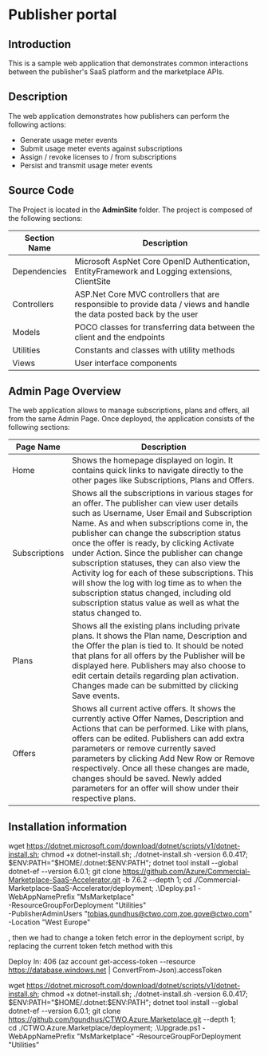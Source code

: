 # Publisher portal

## Introduction

This is a sample web application that demonstrates common interactions between the publisher's SaaS platform and the marketplace APIs.

## Description

The web application demonstrates how publishers can perform the following actions:

- Generate usage meter events
- Submit usage meter events against subscriptions
- Assign / revoke licenses to / from subscriptions
- Persist and transmit usage meter events

## Source Code

The Project is located in the **AdminSite** folder. The project is composed of the following sections:

| Section Name | Description |
| --- | --- |  
| Dependencies | Microsoft AspNet Core OpenID Authentication, EntityFramework and Logging extensions, ClientSite |
| Controllers | ASP.Net Core MVC controllers that are responsible to provide data  / views and handle the data posted back by the user |  
| Models | POCO classes for transferring data between the client and the endpoints |
| Utilities | Constants and classes with utility methods |
| Views | User interface components |

## Admin Page Overview

The web application allows to manage subscriptions, plans and offers, all from the same Admin Page. Once deployed, the application consists of the following sections:

| Page Name | Description |
| --- | --- |  
| Home | Shows the homepage displayed on login. It contains quick links to navigate directly to the other pages like Subscriptions, Plans and Offers. |
| Subscriptions | Shows all the subscriptions in various stages for an offer. The publisher can view user details such as Username, User Email and Subscription Name. As and when subscriptions come in, the publisher can change the subscription status once the offer is ready, by clicking Activate under Action. Since the publisher can change subscription statuses, they can also view the Activity log for each of these subscriptions. This will show the log with log time as to when the subscription status changed, including old subscription status value as well as what the status changed to.|  
| Plans |  Shows all the existing plans including private plans. It shows the Plan name, Description and the Offer the plan is tied to. It should be noted that plans for all offers by the Publisher will be displayed here. Publishers may also choose to edit certain details regarding plan activation. Changes made can be submitted by clicking Save events. |
| Offers | Shows all current active offers. It shows the currently active Offer Names, Description and Actions that can be performed. Like with plans, offers can be edited. Publishers can add extra parameters or remove currently saved parameters by clicking Add New Row or Remove respectively. Once all these changes are made, changes should be saved. Newly added parameters for an offer will show under their respective plans.|

## Installation information
wget https://dotnet.microsoft.com/download/dotnet/scripts/v1/dotnet-install.sh; 
chmod +x dotnet-install.sh; 
./dotnet-install.sh -version 6.0.417; 
$ENV:PATH="$HOME/.dotnet:$ENV:PATH"; 
dotnet tool install --global dotnet-ef --version 6.0.1; 
git clone https://github.com/Azure/Commercial-Marketplace-SaaS-Accelerator.git -b 7.6.2 --depth 1; 
cd ./Commercial-Marketplace-SaaS-Accelerator/deployment; 
.\Deploy.ps1 
  -WebAppNamePrefix "MsMarketplace"  
  -ResourceGroupForDeployment "Utilities"  
  -PublisherAdminUsers "tobias.gundhus@ctwo.com,zoe.gove@ctwo.com"  
  -Location "West Europe"

, then we had to change a token fetch error in the deployment script, by replacing the current token fetch method with this

Deploy ln: 406
 (az account get-access-token --resource https://database.windows.net | ConvertFrom-Json).accessToken

wget https://dotnet.microsoft.com/download/dotnet/scripts/v1/dotnet-install.sh; 
chmod +x dotnet-install.sh; 
./dotnet-install.sh -version 6.0.417; 
$ENV:PATH="$HOME/.dotnet:$ENV:PATH"; 
dotnet tool install --global dotnet-ef --version 6.0.1; 
git clone https://github.com/tgundhus/CTWO.Azure.Marketplace.git --depth 1;  
cd ./CTWO.Azure.Marketplace/deployment; 
.\Upgrade.ps1 
 -WebAppNamePrefix "MsMarketplace" 
 -ResourceGroupForDeployment "Utilities" 